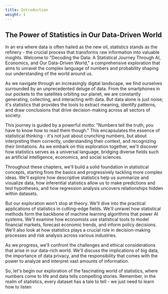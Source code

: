 ```yaml
---
title: Introduction
weight: 1
---
```

## The Power of Statistics in Our Data-Driven World

In an era where data is often hailed as the new oil, statistics stands as the refinery - the crucial process that transforms raw information into valuable insights. Welcome to "Decoding the Data: A Statistical Journey Through AI, Economics, and Our Data-Driven World," a comprehensive exploration that aims to unravel the complex language of numbers and probability shaping our understanding of the world around us.

As we navigate through an increasingly digital landscape, we find ourselves surrounded by an unprecedented deluge of data. From the smartphones in our pockets to the satellites orbiting our planet, we are constantly generating, collecting, and interacting with data. But data alone is just noise; it's statistics that provides the tools to extract meaning, identify patterns, and draw conclusions that drive decision-making across all sectors of society.

This journey is guided by a powerful motto: "Numbers tell the truth, you have to know how to read them though." This encapsulates the essence of statistical thinking - it's not just about crunching numbers, but about interpreting them correctly, understanding their context, and recognizing their limitations. As we embark on this exploration together, we'll discover how statistics serves as a universal language, bridging diverse fields such as artificial intelligence, economics, and social sciences.

Throughout these chapters, we'll build a solid foundation in statistical concepts, starting from the basics and progressively tackling more complex ideas. We'll explore how descriptive statistics help us summarize and visualize data, how inferential statistics allow us to make predictions and test hypotheses, and how regression analysis uncovers relationships hidden within datasets.

But our exploration won't stop at theory. We'll dive into the practical applications of statistics in cutting-edge fields. We'll unravel how statistical methods form the backbone of machine learning algorithms that power AI systems. We'll examine how economists use statistical tools to model financial markets, forecast economic trends, and inform policy decisions. We'll also look at how statistics plays a crucial role in decision-making processes and risk analysis across various industries.

As we progress, we'll confront the challenges and ethical considerations that arise in our data-rich world. We'll discuss the implications of big data, the importance of data privacy, and the responsibility that comes with the power to analyze and interpret vast amounts of information.

So, let's begin our exploration of the fascinating world of statistics, where numbers come to life and data tells compelling stories. Remember, in the realm of statistics, every dataset has a tale to tell - we just need to learn how to listen